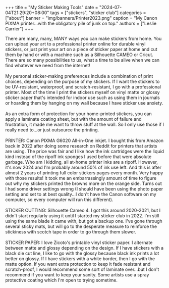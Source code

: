 +++
title = "My Sticker Making Tools"
date = "2024-07-04T21:29:20+08:00"
tags = ["stickers", "sticker club"]
categories = ["about"]
banner = "img/banners/Printer2023.png"
caption = "My Canon PIXMA printer...with the obligatory pile of junk on top."
authors = ["Leslie Carrier"]
+++

There are many, many, MANY ways you can make stickers from home. You can upload your art to a professional printer online for durable vinyl stickers, or just print your art on a piece of sticker paper at home and cut them by hand or with a machine such as a Silhouette CAMEO or Cricut. There are so many possibilities to us, what a time to be alive when we can find whatever we need from the internet!
<br><br>
My personal sticker-making preferences include a combination of print choices, depending on the purpose of my stickers. If I want the stickers to be UV-resistant, waterproof, and scratch-resistant, I go with a professional printer. Most of the time I print the stickers myself on vinyl matte or glossy sticker paper that's intended for indoor use such as using them in journals or hoarding them by hanging on my wall because I have sticker use anxiety.
<br><br>
As an extra form of protection for your home-printed stickers, you can apply a laminate coating sheet, but with the amount of failure and frustration, it made me want to throw stuff at the wall. So I only use those if I really need to...or just outsource the printing.
<br><br>
PRINTER: Canon PIXMA G6020 All-in-One inkjet. I bought this from Amazon back in 2022 after doing some research on Reddit for printers that artists are using. The price was fair and I like how the ink cartridges were the liquid kind instead of the ripoff ink sponges I used before that were absolute garbage. Who am I kidding, all at-home printer inks are a ripoff. However, it's now 2024 and I'm probably around 50% of ink use left. And this is after almost 2 years of printing full color stickers pages every month. Very happy with those results! It took me an embarrassingly amount of time to figure out why my stickers printed the browns more on the orange side. Turns out I had some driver settings wrong (I should have been using the photo paper setting and set to at best quality...I don't have the Canon software on my computer, so every computer will run this different).
<br><br>
STICKER CUTTING: Silhouette Cameo 4. I got this around 2020-2021, but I didn't start regularly using it until I started my sticker club in 2022. I'm still using the same blade it came with, but got a backup one. I've gone through several sticky mats, but will go to the desperate measure to reinforce the stickiness with scotch tape in order to go through them slower.
<br><br>
STICKER PAPER: I love Zicoto's printable vinyl sticker paper. I alternate between matte and glossy depending on the design. If I have stickers with a black die cut line, I like to go with the glossy because black ink prints a lot better on glossy. If I have stickers with a white border, then I go with the matte option. If you want extra protection to keep it fade resistant and scratch-proof, I would recommend some sort of laminate over...but I don't recommend if you want to keep your sanity. Some artists use a spray protective coating which I'm open to trying sometime. 